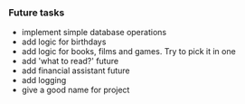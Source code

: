 ### Future tasks
- implement simple database operations
- add logic for birthdays
- add logic for books, films and games. Try to pick it in one
- add 'what to read?' future
- add financial assistant future
- add logging
- give a good name for project
